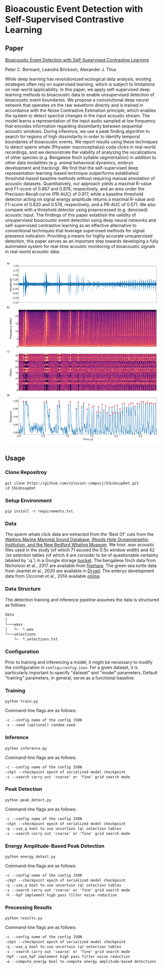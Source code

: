 ﻿# Bioacoustic Event Detection with Self-Supervised Contrastive Learning
 
 ## Paper
 
 [Bioacoustic Event Detection with Self-Supervised Contrastive Learning](https://www.biorxiv.org/content/10.1101/2022.10.12.511740v2.full)
 
 Peter C. Bermant, Leandra Brickson, Alexander J. Titus

While deep learning has revolutionized ecological data analysis, existing strategies often rely on supervised learning, which is subject to limitations on real-world applicability. In this paper, we apply self-supervised deep learning methods to bioacoustic data to enable unsupervised detection of bioacoustic event boundaries. We propose a convolutional deep neural network that operates on the raw waveform directly and is trained in accordance with the Noise Contrastive Estimation principle, which enables the system to detect spectral changes in the input acoustic stream. The model learns a representation of the input audio sampled at low frequency that encodes information regarding dissimilarity between sequential acoustic windows. During inference, we use a peak finding algorithm to search for regions of high dissimilarity in order to identify temporal boundaries of bioacoustic events. We report results using these techniques to detect sperm whale (Physeter macrocephalus) coda clicks in real-world recordings, and we demonstrate the viability of analyzing the vocalizations of other species (e.g. Bengalese finch syllable segmentation) in addition to other data modalities (e.g. animal behavioral dynamics, embryo development and tracking). We find that the self-supervised deep representation learning-based technique outperforms established threshold-based baseline methods without requiring manual annotation of acoustic datasets. Quantitatively, our approach yields a maximal R-value and F1-score of 0.887 and 0.876, respectively, and an area under the Precision-Recall curve (PR-AUC) of 0.917, while a baseline threshold detector acting on signal energy amplitude returns a maximal R-value and F1-score of 0.620 and 0.576, respectively, and a PR-AUC of 0.571. We also compare with a threshold detector using preprocessed (e.g. denoised) acoustic input. The findings of this paper establish the validity of unsupervised bioacoustic event detection using deep neural networks and self-supervised contrastive learning as an effective alternative to conventional techniques that leverage supervised methods for signal presence indication. Providing a means for highly accurate unsupervised detection, this paper serves as an important step towards developing a fully automated system for real-time acoustic monitoring of bioacoustic signals in real-world acoustic data. 

![Figure](Figure1.png)

## Usage

### Clone Repositroy

```
git clone https://github.com/colossal-compsci/SSLUnsupDet.git
cd SSLUnsupDet
```

### Setup Environment

```
pip install -r requirements.txt
```

### Data

The sperm whale click data are extracted from the ‘Best Of’ cuts from the [Watkins Marine Mammal Sound Database, Woods Hole Oceanographic Institution, and the New Bedford Whaling Museum](https://cis.whoi.edu/science/B/whalesounds/index.cfm). We host .wav acoustic files used in the study (of which 71 exceed the 0.5s window width) and 42 .txt selection tables (of which 4 are consider to be of questionable certainty labeled by '.q.') in a Google storage [bucket](https://console.cloud.google.com/storage/browser/wmmsd-pmacro-bestof). The bengalese finch data from Nicholson et al., 2017 are available from [figshare](https://doi.org/10.6084/M9.figshare.4805749.V5). The green sea turtle data from Jeantet et al., 2020 are available in [Dryad](https://doi.org/10.5061/dryad.hhmgqnkd9). The embryo development data from Cicconet et al., 2014 available [online](http://celltracking.bio.nyu.edu/).

### Data Structure

The detection training and inference pipeline assumes the data is structured as follows:

```
data
│
└───wavs
│   └─  *.wav
└───selections
    └─  *.selections.txt
```

### Configuration

Prior to training and inferencing a model, it might be necessary to modify the configuration in ```configs/config.json```. For a given dataset, it is particularly important to specify "dataset" and "model" parameters. Default "training" parameters, in general, serve as a functional baseline.

### Training

```
python train.py
```

Command-line flags are as follows:

```
-c --config name of the config JSON
-s --seed (optional) random seed
```

### Inference

```
python inference.py
```

Command-line flags are as follows:

```
-c --config name of the config JSON
-ckpt --checkpoint epoch of serialized model checkpoint 
-s --search carry out 'coarse' or 'fine' grid search mode
```

### Peak Detection

```
python peak_detect.py
```

Command-line flags are as follows:

```
-c --config name of the config JSON
-ckpt --checkpoint epoch of serialized model checkpoint 
-q --use_q bool to use uncertain (q) selection tables
-s --search carry out 'coarse' or 'fine' grid search mode
```

### Energy Amplitude-Based Peak Detection

```
python energy_detect.py
```

Command-line flags are as follows:

```
-c --config name of the config JSON
-ckpt --checkpoint epoch of serialized model checkpoint 
-q --use_q bool to use uncertain (q) selection tables
-s --search carry out 'coarse' or 'fine' grid search mode
-h --hpf implement high pass filter noise reduction
```

### Processing Results
```
python results.py
```

Command-line flags are as follows:

```
-c --config name of the config JSON
-ckpt --checkpoint epoch of serialized model checkpoint 
-q --use_q bool to use uncertain (q) selection tables
-s --search carry out 'coarse' or 'fine' grid search mode
-hpf --use_hpf implement high pass filter noise reduction
-e --compute_energy bool to compute energy amplitude-based detections
```
